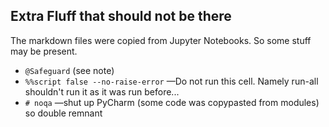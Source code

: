 ## Extra Fluff that should not be there

The markdown files were copied from Jupyter Notebooks.
So some stuff may be present.

* `@Safeguard` (see note)
* `%%script false --no-raise-error` —Do not run this cell. Namely run-all shouldn't run it as it was run before...
* `# noqa` —shut up PyCharm (some code was copypasted from modules) so double remnant